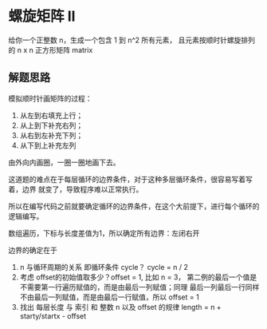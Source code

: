 # 螺旋矩阵 II

给你一个正整数 n，生成一个包含 1 到 n^2 所有元素， 且元素按顺时针螺旋排列的 n x n 正方形矩阵 matrix

## 解题思路

模拟顺时针画矩阵的过程：

1. 从左到右填充上行；
2. 从上到下补充右列；
3. 从右到左补充下列；
4. 从下到上补充左列

由外向内画圈，一圈一圈地画下去。

这道题的难点在于每层循环的边界条件，对于这种多层循环条件，很容易写着写着，边界
就变了，导致程序难以正常执行。

所以在编写代码之前就要确定循环的边界条件，在这个大前提下，进行每个循环的逻辑编写。

数组遍历，下标与长度差值为1，所以确定所有边界：左闭右开

边界的确定在于
1. n 与循环周期的关系 即循环条件 cycle？ cycle = n / 2
2. 考虑 offset的初始值取多少？offset = 1, 比如 n = 3， 第二例的最后一个值是不需要第一行遍历赋值的，而是由最后一列赋值；同理
   最后一列最后一行同样不由最后一列赋值，而是由最后一行赋值，所以 offset = 1
3. 找出 每层长度 与 索引 和 整数 n 以及 offset 的规律 length = n + starty/startx - offset